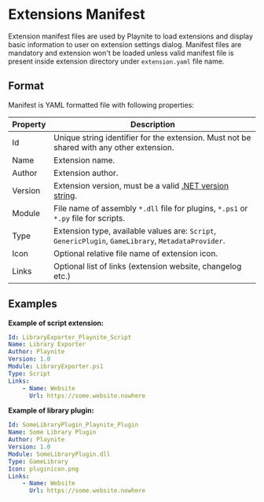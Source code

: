Extensions Manifest
=====================

Extension manifest files are used by Playnite to load extensions and display basic information to user on extension settings dialog. Manifest files are mandatory and extension won't be loaded unless valid manifest file is present inside extension directory under `extension.yaml` file name.

Format
---------------------

Manifest is YAML formatted file with following properties:

| Property | Description |
| -- | -- |
| Id | Unique string identifier for the extension. Must not be shared with any other extension. |
| Name | Extension name. |
| Author | Extension author. |
| Version | Extension version, must be a valid [.NET version string](https://docs.microsoft.com/en-us/dotnet/api/system.version). |
| Module | File name of assembly `*.dll` file for plugins, `*.ps1` or `*.py` file for scripts. |
| Type | Extension type, available values are: `Script`, `GenericPlugin`, `GameLibrary`, `MetadataProvider`. |
| Icon | Optional relative file name of extension icon. |
| Links | Optional list of links (extension website, changelog etc.) |

Examples
---------------------

**Example of script extension:**

```yaml
Id: LibraryExporter_Playnite_Script
Name: Library Exporter
Author: Playnite
Version: 1.0
Module: LibraryExporter.ps1
Type: Script
Links:
    - Name: Website
      Url: https://some.website.nowhere
```

**Example of library plugin:**

```yaml
Id: SomeLibraryPlugin_Playnite_Plugin
Name: Some Library Plugin
Author: Playnite
Version: 1.0
Module: SomeLibraryPlugin.dll
Type: GameLibrary
Icon: pluginicon.png
Links:
    - Name: Website
      Url: https://some.website.nowhere
```